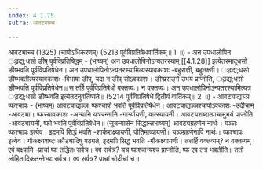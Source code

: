 ```yaml
---
index: 4.1.75
sutra: आवट्याच्च

---
```

 आवट्याच्च (1325) (चापोऽधिकरणम्) (5213 पूर्वविप्रतिषेधवार्तिकम्॥ 1 ॥) - अन उपधालोपिन ःढ़द्य;धसो ङीष् पूर्वविप्रतिषिद्धम् - (भाष्यम्) अन उपधालोपिनोऽन्यतरस्याम् [[4.1.28]] इत्येतस्मादूधसो ङीष्भवति पूर्वविप्रतिषेधेन। अन उपधालोपिनोऽन्यतरस्यामित्यस्यावकाशः -बहुराज्ञी, बहुतक्ष्णी। ःढ़द्य;धसो ङीष्भवतीत्यस्यावकाशः -विभाषा ङीप्, यदा न ङीप् सोऽवकाशः। ङीप्प्रसङ्गे उभयं प्राप्नोति, ःढ़द्य;धसो ङीष्भवति पूर्वविप्रतिषेधेन॥ स तर्हि पूर्वविप्रतिषेधो वक्तव्यः। न वक्तव्यः। अन उपधालोपिनोऽन्यतरस्यामित्यत्र ःढ़द्य;धसो ङीष्भवति इत्येतदनुवर्तिष्यते॥ (5214 पूर्वविप्रतिषेधे द्वितीयं वार्तिकम्॥ 2 ॥) - आवट्याद्यञ्ञः ष्फश्चापः - (भाष्यम्) आवट्याद्यञ्ञः ष्फश्चापो भवति पूर्वविप्रतिषेधेन। आवट्याद्यञ्ञश्चापोऽवकाशः -उदीचाम् -आवट्या। ष्फस्यावकाशः -अन्यानि यञ्ञन्तानि -गार्ग्यायणी, वात्स्यायनी। आवट्यशब्दात्प्राचामुभयं प्राप्नोति -आवट्यायनी, ष्फो भवति पूर्वविप्रतिषेधेन॥ (सूत्रन्यासेन सिद्धान्तभाष्यम्) आवट्यग्रहणेन नार्थः। यञ्ञः ष्फश्चापः इत्येव। इदमपि सिद्धं भवति -शार्कराक्ष्यायणी, पौतिमाष्यायणी॥ यञ्ञ्ग्रहणेनापि नार्थः। ष्फश्चापः इत्येव। गौकक्ष्यशब्दः क्रौड्यादिषु पठ्यते, इदमपि सिद्धं भवति -गौकक्ष्यायणी। तत्तर्हि वक्तव्यम्? न वक्तव्यम्। एवं वक्ष्यामि -प्राचां ष्फ तद्धितः सर्वत्र। क्व सर्वत्र? यत्र ष्फश्चान्यश्च प्राप्नोति, ष्फ एव तत्र भवतीति॥ ततो लोहितादिकतन्तेभ्यः सर्वत्र। क्व सर्वत्र? प्राचां चोदीचां च॥ 